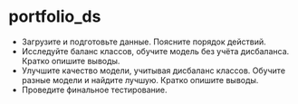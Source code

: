 # portfolio_ds

* Загрузите и подготовьте данные. Поясните порядок действий.
* Исследуйте баланс классов, обучите модель без учёта дисбаланса. Кратко опишите выводы.
* Улучшите качество модели, учитывая дисбаланс классов. Обучите разные модели и найдите лучшую. Кратко опишите выводы.
* Проведите финальное тестирование.